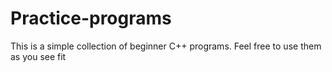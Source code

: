 # Practice-programs
This is a simple collection of beginner C++ programs. Feel free to use them as you see fit

